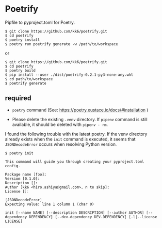 # Poetrify

Pipfile to pyproject.toml for Poetry.

```
$ git clone https://github.com/kk6/poetrify.git
$ cd poetrify
$ poetry install
$ poetry run poetrify generate -w /path/to/workspace
```

or

```
$ git clone https://github.com/kk6/poetrify.git
$ cd poetrify
$ poetry build
$ pip install --user ./dist/poetrify-0.2.1-py3-none-any.whl
$ cd path/to/workspace
$ poetrify generate
```

## required

- `poetry` command (See: https://poetry.eustace.io/docs/#installation )

- Please delete the existing `.venv` directory. 
If `pipenv` command is still available, it should be deleted with `pipenv - rm`.


I found the following trouble with the latest poetry. If the venv directory already exists when the `init` command is executed, it seems that `JSONDecodeError` occurs when resolving Python version.

```
$ poetry init

This command will guide you through creating your pyproject.toml config.

Package name [foo]:
Version [0.1.0]:
Description []:
Author [kk6 <hiro.ashiya@gmail.com>, n to skip]:
License []:

[JSONDecodeError]
Expecting value: line 1 column 1 (char 0)

init [--name NAME] [--description DESCRIPTION] [--author AUTHOR] [--dependency DEPENDENCY] [--dev-dependency DEV-DEPENDENCY] [-l|--license LICENSE]
```